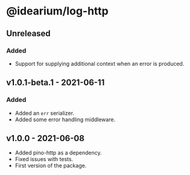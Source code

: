 # @idearium/log-http

## Unreleased

### Added

-   Support for supplying additional context when an error is produced.

## v1.0.1-beta.1 - 2021-06-11

### Added

-   Added an `err` serializer.
-   Added some error handling middleware.

## v1.0.0 - 2021-06-08

-   Added pino-http as a dependency.
-   Fixed issues with tests.
-   First version of the package.

